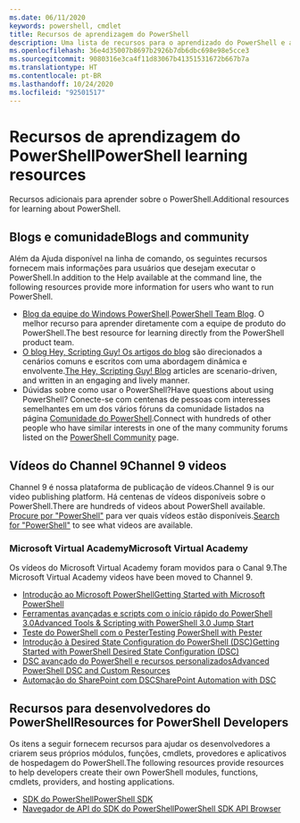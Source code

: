 ```yaml
---
ms.date: 06/11/2020
keywords: powershell, cmdlet
title: Recursos de aprendizagem do PowerShell
description: Uma lista de recursos para o aprendizado do PowerShell e a conexão com outros usuários do PowerShell.
ms.openlocfilehash: 36e4d35007b8697b2926b7db6dbc698e98e5cce3
ms.sourcegitcommit: 9080316e3ca4f11d83067b41351531672b667b7a
ms.translationtype: HT
ms.contentlocale: pt-BR
ms.lasthandoff: 10/24/2020
ms.locfileid: "92501517"
---
```

# <a name="powershell-learning-resources"></a><span data-ttu-id="84dc8-104">Recursos de aprendizagem do PowerShell</span><span class="sxs-lookup"><span data-stu-id="84dc8-104">PowerShell learning resources</span></span>

<span data-ttu-id="84dc8-105">Recursos adicionais para aprender sobre o PowerShell.</span><span class="sxs-lookup"><span data-stu-id="84dc8-105">Additional resources for learning about PowerShell.</span></span>

## <a name="blogs-and-community"></a><span data-ttu-id="84dc8-106">Blogs e comunidade</span><span class="sxs-lookup"><span data-stu-id="84dc8-106">Blogs and community</span></span>

<span data-ttu-id="84dc8-107">Além da Ajuda disponível na linha de comando, os seguintes recursos fornecem mais informações para usuários que desejam executar o PowerShell.</span><span class="sxs-lookup"><span data-stu-id="84dc8-107">In addition to the Help available at the command line, the following resources provide more information for users who want to run PowerShell.</span></span>

- <span data-ttu-id="84dc8-108">[Blog da equipe do Windows PowerShell](https://devblogs.microsoft.com/powershell/).</span><span class="sxs-lookup"><span data-stu-id="84dc8-108">[PowerShell Team Blog](https://devblogs.microsoft.com/powershell/).</span></span> <span data-ttu-id="84dc8-109">O melhor recurso para aprender diretamente com a equipe de produto do PowerShell.</span><span class="sxs-lookup"><span data-stu-id="84dc8-109">The best resource for learning directly from the PowerShell product team.</span></span>
- <span data-ttu-id="84dc8-110">[O blog Hey, Scripting Guy! Os artigos do blog](https://devblogs.microsoft.com/scripting/) são direcionados a cenários comuns e escritos com uma abordagem dinâmica e envolvente.</span><span class="sxs-lookup"><span data-stu-id="84dc8-110">[The Hey, Scripting Guy! Blog](https://devblogs.microsoft.com/scripting/) articles are scenario-driven, and written in an engaging and lively manner.</span></span>
- <span data-ttu-id="84dc8-111">Dúvidas sobre como usar o PowerShell?</span><span class="sxs-lookup"><span data-stu-id="84dc8-111">Have questions about using PowerShell?</span></span> <span data-ttu-id="84dc8-112">Conecte-se com centenas de pessoas com interesses semelhantes em um dos vários fóruns da comunidade listados na página [Comunidade do PowerShell](/powershell/scripting/community/community-support).</span><span class="sxs-lookup"><span data-stu-id="84dc8-112">Connect with hundreds of other people who have similar interests in one of the many community forums listed on the [PowerShell Community](/powershell/scripting/community/community-support) page.</span></span>

## <a name="channel-9-videos"></a><span data-ttu-id="84dc8-113">Vídeos do Channel 9</span><span class="sxs-lookup"><span data-stu-id="84dc8-113">Channel 9 videos</span></span>

<span data-ttu-id="84dc8-114">Channel 9 é nossa plataforma de publicação de vídeos.</span><span class="sxs-lookup"><span data-stu-id="84dc8-114">Channel 9 is our video publishing platform.</span></span> <span data-ttu-id="84dc8-115">Há centenas de vídeos disponíveis sobre o PowerShell.</span><span class="sxs-lookup"><span data-stu-id="84dc8-115">There are hundreds of videos about PowerShell available.</span></span> <span data-ttu-id="84dc8-116">[Procure por "PowerShell"](https://channel9.msdn.com/Tags/powershell) para ver quais vídeos estão disponíveis.</span><span class="sxs-lookup"><span data-stu-id="84dc8-116">[Search for "PowerShell"](https://channel9.msdn.com/Tags/powershell) to see what videos are available.</span></span>

### <a name="microsoft-virtual-academy"></a><span data-ttu-id="84dc8-117">Microsoft Virtual Academy</span><span class="sxs-lookup"><span data-stu-id="84dc8-117">Microsoft Virtual Academy</span></span>

<span data-ttu-id="84dc8-118">Os vídeos do Microsoft Virtual Academy foram movidos para o Canal 9.</span><span class="sxs-lookup"><span data-stu-id="84dc8-118">The Microsoft Virtual Academy videos have been moved to Channel 9.</span></span>

- [<span data-ttu-id="84dc8-119">Introdução ao Microsoft PowerShell</span><span class="sxs-lookup"><span data-stu-id="84dc8-119">Getting Started with Microsoft PowerShell</span></span>](https://channel9.msdn.com/Series/Getting-Started-with-Microsoft-PowerShell)
- [<span data-ttu-id="84dc8-120">Ferramentas avançadas e scripts com o início rápido do PowerShell 3.0</span><span class="sxs-lookup"><span data-stu-id="84dc8-120">Advanced Tools & Scripting with PowerShell 3.0 Jump Start</span></span>](https://channel9.msdn.com/Series/Advanced-Tools-and-Scripting-with-PowerShell-3.0-Jump-Start)
- [<span data-ttu-id="84dc8-121">Teste do PowerShell com o Pester</span><span class="sxs-lookup"><span data-stu-id="84dc8-121">Testing PowerShell with Pester</span></span>](https://channel9.msdn.com/Series/Testing-PowerShell-with-Pester)
- [<span data-ttu-id="84dc8-122">Introdução à Desired State Configuration do PowerShell (DSC)</span><span class="sxs-lookup"><span data-stu-id="84dc8-122">Getting Started with PowerShell Desired State Configuration (DSC)</span></span>](https://channel9.msdn.com/Series/Getting-Started-with-PowerShell-DSC)
- [<span data-ttu-id="84dc8-123">DSC avançado do PowerShell e recursos personalizados</span><span class="sxs-lookup"><span data-stu-id="84dc8-123">Advanced PowerShell DSC and Custom Resources</span></span>](https://channel9.msdn.com/Series/Advanced-PowerShell-DSC-and-Custom-Resources)
- [<span data-ttu-id="84dc8-124">Automação do SharePoint com DSC</span><span class="sxs-lookup"><span data-stu-id="84dc8-124">SharePoint Automation with DSC</span></span>](https://channel9.msdn.com/Series/SharePoint-Automation-with-DSC)

## <a name="resources-for-powershell-developers"></a><span data-ttu-id="84dc8-125">Recursos para desenvolvedores do PowerShell</span><span class="sxs-lookup"><span data-stu-id="84dc8-125">Resources for PowerShell Developers</span></span>

<span data-ttu-id="84dc8-126">Os itens a seguir fornecem recursos para ajudar os desenvolvedores a criarem seus próprios módulos, funções, cmdlets, provedores e aplicativos de hospedagem do PowerShell.</span><span class="sxs-lookup"><span data-stu-id="84dc8-126">The following resources provide resources to help developers create their own PowerShell modules, functions, cmdlets, providers, and hosting applications.</span></span>

- [<span data-ttu-id="84dc8-127">SDK do PowerShell</span><span class="sxs-lookup"><span data-stu-id="84dc8-127">PowerShell SDK</span></span>](/powershell/scripting/developer/windows-powershell)
- [<span data-ttu-id="84dc8-128">Navegador de API do SDK do PowerShell</span><span class="sxs-lookup"><span data-stu-id="84dc8-128">PowerShell SDK API Browser</span></span>](/dotnet/api/system.management.automation)
